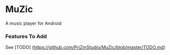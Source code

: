 # MuZic
A music player for Android

### Features To Add

See [TODO] (https://github.com/PriZmStudio/MuZic/blob/master/TODO.md)
